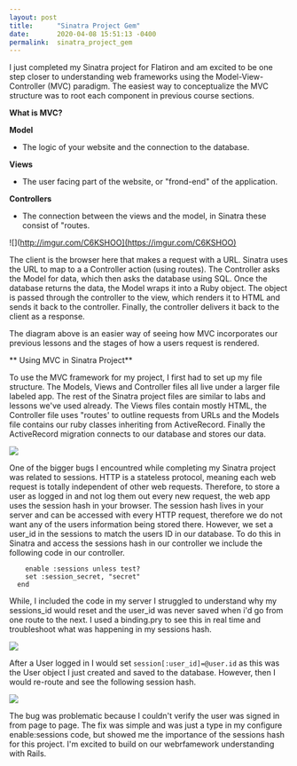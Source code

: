 ```yaml
---
layout: post
title:      "Sinatra Project Gem"
date:       2020-04-08 15:51:13 -0400
permalink:  sinatra_project_gem
---
```



I  just completed my Sinatra project for Flatiron and am excited to be one step closer to understanding web frameworks using the Model-View-Controller (MVC) paradigm.  The easiest way to conceptualize the MVC structure was to root each component in previous course sections.


**What is MVC?**

**Model**
* The logic of your website and the connection to the database.


**Views**
* The user facing part of the website, or "frond-end" of the application. 


**Controllers**
* The connection between the views and the model, in Sinatra these consist of "routes.


![](http://imgur.com/C6KSHOO](https://imgur.com/C6KSHOO)


The client is the browser here that makes a request with a URL.  Sinatra uses the URL to map to a a Controller action (using routes).  The Controller asks the Model for data, which then asks the database using SQL.  Once the database returns the data, the Model wraps it into a Ruby object.  The object is passed through the controller to the view, which renders it to HTML and sends it back to the controller.  Finally, the controller delivers it back to the client as a response. 

The diagram above is an easier way of seeing how MVC incorporates our previous lessons and the stages of how a users request is rendered. 


**
Using MVC in Sinatra Project**

To use the MVC framework for my project, I first had to set up my file structure.  The Models, Views and Controller files all live under a larger file labeled app. The rest of the Sinatra project files are similar to labs and lessons we've used already.  The Views files contain mostly HTML, the Controller file uses "routes' to outline requests from URLs and the Models file contains our ruby classes inheriting from ActiveRecord.  Finally the ActiveRecord migration connects to our database and stores our data. 

![](http://imgur.com/a/GR6bkQI]https://imgur.com/a/GR6bkQI)

One of the bigger bugs I encountred while completing my Sinatra project was related to sessions.  HTTP is a stateless protocol, meaning each web request is totally independent of other web requests. Therefore, to store a user as logged in and not log them out every new request, the web app uses the session hash in your browser. The session hash lives in your server and can be accessed with every HTTP request, therefore we do not want any of the users information being stored there.  However, we set a user_id in the sessions to match the users ID in our database.  To do this in Sinatra and access the sessions hash in our controller we include the following code in our controller.

```configure do
    enable :sessions unless test?
    set :session_secret, "secret"
  end

```

While, I included the code in my server I struggled to understand why my sessions_id would reset and the user_id was never saved when i'd go from one route to the next. I used a binding.pry to see this in real time and troubleshoot what was happening in my sessions hash. 

![](https://imgur.com/T0nGhCL)

After a User logged in I would set `session[:user_id]=@user.id` as this was the User object I just created and saved to the database. However, then I would re-route and see the following session hash.

![](https://imgur.com/s9XC9Ay)

The bug was problematic because I couldn't verify the user was signed in from page to page. The fix was simple and was just a type in my configure enable:sessions code, but showed me the importance of the sessions hash for this project.  I'm excited to build on our webrfamework understanding with Rails. 




















